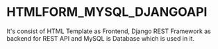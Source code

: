 # HTMLFORM_MYSQL_DJANGOAPI
It's consist of HTML Template as Frontend, Django REST Framework as backend for REST API and MySQL is Database which is used in it.
